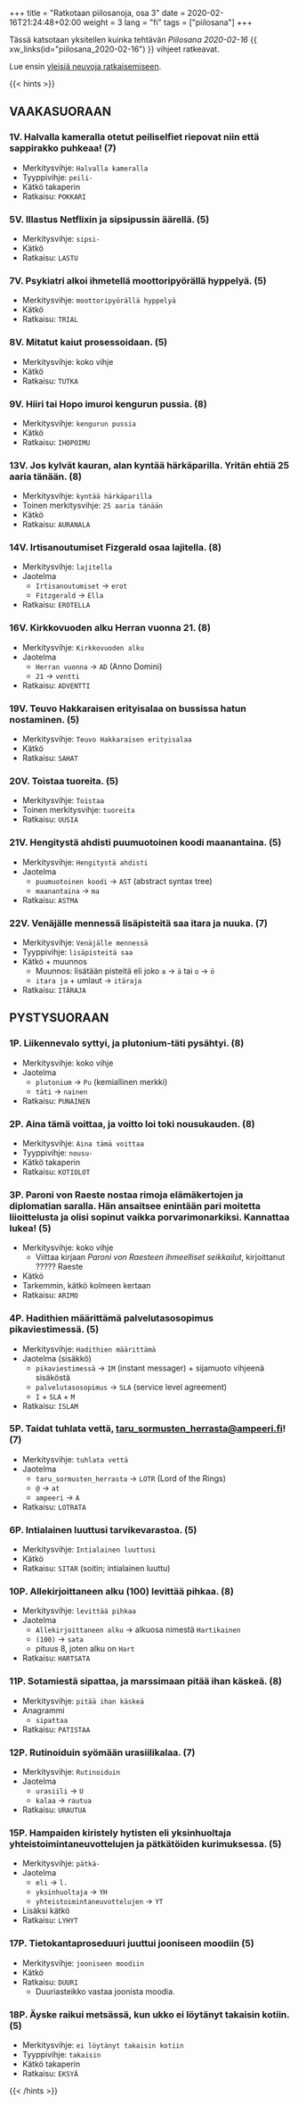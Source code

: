 +++
title = "Ratkotaan piilosanoja, osa 3"
date = 2020-02-16T21:24:48+02:00
weight = 3
lang = "fi"
tags = ["piilosana"]
+++

Tässä katsotaan yksitellen kuinka tehtävän *Piilosana 2020-02-16* {{ xw_links(id="piilosana_2020-02-16") }} vihjeet ratkeavat.

<!--more-->

Lue ensin [yleisiä neuvoja ratkaisemiseen](@/piilosanat/ratkotaan/_index.md).

{{< hints >}}

## VAAKASUORAAN

### 1V. Halvalla kameralla otetut peiliselfiet riepovat niin että sappirakko puhkeaa! (7)

- Merkitysvihje: `Halvalla kameralla`
- Tyyppivihje: `peili-`
- Kätkö takaperin
- Ratkaisu: `POKKARI`

### 5V. Illastus Netflixin ja sipsipussin äärellä. (5)

- Merkitysvihje: `sipsi-`
- Kätkö
- Ratkaisu: `LASTU`

### 7V. Psykiatri alkoi ihmetellä moottoripyörällä hyppelyä. (5)

- Merkitysvihje: `moottoripyörällä hyppelyä`
- Kätkö
- Ratkaisu: `TRIAL`

### 8V. Mitatut kaiut prosessoidaan. (5)

- Merkitysvihje: koko vihje
- Kätkö
- Ratkaisu: `TUTKA`

### 9V. Hiiri tai Hopo imuroi kengurun pussia. (8)

- Merkitysvihje: `kengurun pussia`
- Kätkö
- Ratkaisu: `IHOPOIMU`

### 13V. Jos kylvät kauran, alan kyntää härkäparilla. Yritän ehtiä 25 aaria tänään. (8)

- Merkitysvihje: `kyntää härkäparilla`
- Toinen merkitysvihje: `25 aaria tänään`
- Kätkö
- Ratkaisu: `AURANALA`

### 14V. Irtisanoutumiset Fizgerald osaa lajitella. (8)

- Merkitysvihje: `lajitella`
- Jaotelma
  * `Irtisanoutumiset` -> `erot`
  * `Fitzgerald` -> `Ella`
- Ratkaisu: `EROTELLA`

### 16V. Kirkkovuoden alku Herran vuonna 21. (8)

- Merkitysvihje: `Kirkkovuoden alku`
- Jaotelma
  * `Herran vuonna` -> `AD` (Anno Domini)
  * `21` -> `ventti`
- Ratkaisu: `ADVENTTI`

### 19V. Teuvo Hakkaraisen erityisalaa on bussissa hatun nostaminen. (5)

- Merkitysvihje: `Teuvo Hakkaraisen erityisalaa`
- Kätkö
- Ratkaisu: `SAHAT`

### 20V. Toistaa tuoreita. (5)

- Merkitysvihje: `Toistaa`
- Toinen merkitysvihje: `tuoreita`
- Ratkaisu: `UUSIA`

### 21V. Hengitystä ahdisti puumuotoinen koodi maanantaina. (5)

- Merkitysvihje: `Hengitystä ahdisti`
- Jaotelma
  * `puumuotoinen koodi` -> `AST` (abstract syntax tree)
  * `maanantaina` -> `ma`
- Ratkaisu: `ASTMA`

### 22V. Venäjälle mennessä lisäpisteitä saa itara ja nuuka. (7)

- Merkitysvihje: `Venäjälle mennessä`
- Tyyppivihje: `lisäpisteitä saa`
- Kätkö + muunnos
  * Muunnos: lisätään pisteitä eli joko `a` -> `ä` tai `o` -> `ö`
  * `itara ja` + umlaut -> `itäraja`
- Ratkaisu: `ITÄRAJA`

## PYSTYSUORAAN

### 1P. Liikennevalo syttyi, ja plutonium-täti pysähtyi. (8)

- Merkitysvihje: koko vihje
- Jaotelma
  * `plutonium` -> `Pu` (kemiallinen merkki)
  * `täti` -> `nainen`
- Ratkaisu: `PUNAINEN`

### 2P. Aina tämä voittaa, ja voitto loi toki nousukauden. (8)

- Merkitysvihje: `Aina tämä voittaa`
- Tyyppivihje: `nousu-`
- Kätkö takaperin
- Ratkaisu: `KOTIOLOT`

### 3P. Paroni von Raeste nostaa rimoja elämäkertojen ja diplomatian saralla. Hän ansaitsee enintään pari moitetta liioittelusta ja olisi sopinut vaikka porvarimonarkiksi. Kannattaa lukea! (5)

- Merkitysvihje: koko vihje
  * Viittaa kirjaan *Paroni von Raesteen ihmeelliset seikkailut*, kirjoittanut ????? Raeste
- Kätkö
- Tarkemmin, kätkö kolmeen kertaan
- Ratkaisu: `ARIMO`

### 4P. Hadithien määrittämä palvelutasosopimus pikaviestimessä. (5)

- Merkitysvihje: `Hadithien määrittämä`
- Jaotelma (sisäkkö)
  * `pikaviestimessä` -> `IM` (instant messager) + sijamuoto vihjeenä sisäköstä
  * `palvelutasosopimus` -> `SLA` (service level agreement)
  * `I` + `SLA` + `M`
- Ratkaisu: `ISLAM`

### 5P. Taidat tuhlata vettä, taru_sormusten_herrasta@ampeeri.fi! (7)

- Merkitysvihje: `tuhlata vettä`
- Jaotelma
  * `taru_sormusten_herrasta` -> `LOTR` (Lord of the Rings)
  * `@` -> `at`
  * `ampeeri` -> `A`
- Ratkaisu: `LOTRATA`

### 6P. Intialainen luuttusi tarvikevarastoa. (5)

- Merkitysvihje: `Intialainen luuttusi`
- Kätkö
- Ratkaisu: `SITAR` (soitin; intialainen luuttu)

### 10P. Allekirjoittaneen alku (100) levittää pihkaa. (8)

- Merkitysvihje: `levittää pihkaa`
- Jaotelma
  * `Allekirjoittaneen alku` -> alkuosa nimestä `Hartikainen`
  * `(100)` -> `sata`
  * pituus 8, joten alku on `Hart`
- Ratkaisu: `HARTSATA`

### 11P. Sotamiestä sipattaa, ja marssimaan pitää ihan käskeä. (8)

- Merkitysvihje: `pitää ihan käskeä`
- Anagrammi
  * `sipattaa`
- Ratkaisu: `PATISTAA`

### 12P. Rutinoiduin syömään urasiilikalaa. (7)

- Merkitysvihje: `Rutinoiduin`
- Jaotelma
  * `urasiili` -> `U`
  * `kalaa` -> `rautua`
- Ratkaisu: `URAUTUA`

### 15P. Hampaiden kiristely hytisten eli yksinhuoltaja yhteistoimintaneuvottelujen ja pätkätöiden kurimuksessa. (5)

- Merkitysvihje: `pätkä-`
- Jaotelma
  * `eli` -> `l.`
  * `yksinhuoltaja` -> `YH`
  * `yhteistoimintaneuvottelujen` -> `YT`
- Lisäksi kätkö
- Ratkaisu: `LYHYT`

### 17P. Tietokantaproseduuri juuttui jooniseen moodiin (5)

- Merkitysvihje: `jooniseen moodiin`
- Kätkö
- Ratkaisu: `DUURI`
  * Duuriasteikko vastaa joonista moodia.

### 18P. Äyske raikui metsässä, kun ukko ei löytänyt takaisin kotiin. (5)

- Merkitysvihje: `ei löytänyt takaisin kotiin`
- Tyyppivihje: `takaisin`
- Kätkö takaperin
- Ratkaisu: `EKSYÄ`

{{< /hints >}}
